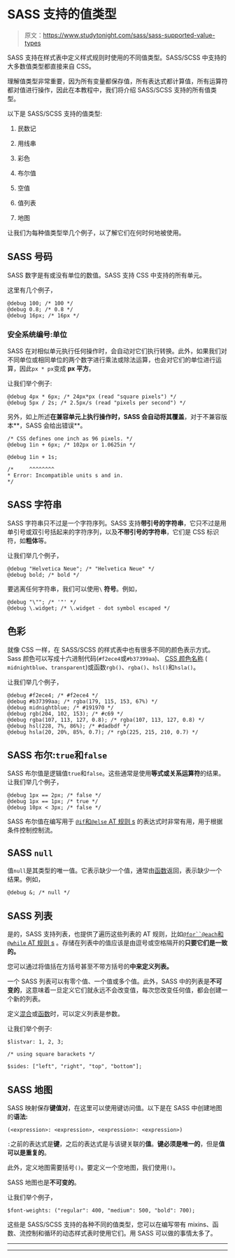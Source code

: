 # SASS 支持的值类型

> 原文：<https://www.studytonight.com/sass/sass-supported-value-types>

SASS 支持在样式表中定义样式规则时使用的不同值类型。SASS/SCSS 中支持的大多数值类型都直接来自 CSS。

理解值类型非常重要，因为所有变量都保存值，所有表达式都计算值，所有运算符都对值进行操作，因此在本教程中，我们将介绍 SASS/SCSS 支持的所有值类型。

以下是 SASS/SCSS 支持的值类型:

1.  民数记

2.  用线串

3.  彩色

4.  布尔值

5.  空值

6.  值列表

7.  地图

让我们为每种值类型举几个例子，以了解它们在何时何地被使用。

## SASS 号码

SASS 数字是有或没有单位的数值。SASS 支持 CSS 中支持的所有单元。

这里有几个例子，

```
@debug 100; /* 100 */
@debug 0.8; /* 0.8 */
@debug 16px; /* 16px */
```

### 安全系统编号:单位

SASS 在对相似单元执行任何操作时，会自动对它们执行转换。此外，如果我们对不同单位或相同单位的两个数字进行乘法或除法运算，也会对它们的单位进行运算，因此`px * px`变成 **px 平方**。

让我们举个例子:

```
@debug 4px * 6px; /* 24px*px (read "square pixels") */
@debug 5px / 2s; /* 2.5px/s (read "pixels per second") */
```

另外，如上所述**在兼容单元上执行操作时，SASS 会自动将其覆盖**，对于不兼容版本**，SASS 会给出错误**。

```
/* CSS defines one inch as 96 pixels. */
@debug 1in + 6px; /* 102px or 1.0625in */

@debug 1in + 1s;

/*     ^^^^^^^^
* Error: Incompatible units s and in.
*/
```

## SASS 字符串

SASS 字符串只不过是一个字符序列。SASS 支持**带引号的字符串**，它只不过是用单引号或双引号括起来的字符序列，以及**不带引号的字符串**，它们是 CSS 标识符，如**粗体**等。

让我们举几个例子，

```
@debug "Helvetica Neue"; /* "Helvetica Neue" */
@debug bold; /* bold */
```

要逃离任何字符串，我们可以使用`\` **符号**。例如，

```
@debug "\""; /* '"' */
@debug \.widget; /* \.widget - dot symbol escaped */
```

## 色彩

就像 CSS 一样，在 SASS/SCSS 的样式表中也有很多不同的颜色表示方式。Sass 颜色可以写成十六进制代码(`#f2ece4`或`#b37399aa`)、 [CSS 颜色名称](https://developer.mozilla.org/en-US/docs/Web/CSS/color_value#Color_keywords) ( `midnightblue`、`transparent`)或函数`rgb()`、`rgba()`、`hsl()`和`hsla()`。

让我们举几个例子，

```
@debug #f2ece4; /* #f2ece4 */
@debug #b37399aa; /* rgba(179, 115, 153, 67%) */
@debug midnightblue; /* #191970 */
@debug rgb(204, 102, 153); /* #c69 */
@debug rgba(107, 113, 127, 0.8); /* rgba(107, 113, 127, 0.8) */
@debug hsl(228, 7%, 86%); /* #dadbdf */
@debug hsla(20, 20%, 85%, 0.7); /* rgb(225, 215, 210, 0.7) */
```

## SASS 布尔:`true`和`false`

SASS 布尔值是逻辑值`true`和`false`。这些通常是使用**等式或关系运算符**的结果。让我们举几个例子，

```
@debug 1px == 2px; /* false */
@debug 1px == 1px; /* true */
@debug 10px < 3px; /* false */
```

SASS 布尔值在编写用于 [`@if`和`@else` AT 规则 s](https://www.studytonight.com/sass/sass-if-else-and-else-if-atrule) 的表达式时非常有用，用于根据条件控制控制流。

## SASS `null`

值`null`是其类型的唯一值。它表示缺少一个值，通常由[函数](https://www.studytonight.com/sass/sass-function-atrule)返回，表示缺少一个结果。例如，

```
@debug &; /* null */
```

## SASS 列表

是的，SASS 支持列表，也提供了遍历这些列表的 AT 规则，比如[`@for``@each`和`@while` AT 规则 s](https://www.studytonight.com/sass/sass-for-each-and-while-atrule) 。存储在列表中的值应该是由逗号或空格隔开的**只要它们是一致的。**

您可以通过将值括在方括号甚至不带方括号的**中来定义列表。**

一个 SASS 列表可以有零个值、一个值或多个值。此外，SASS 中的列表是**不可变的**，这意味着一旦定义它们就永远不会改变值，每次您改变任何值，都会创建一个新的列表。

定义[混合](https://www.studytonight.com/sass/sass-mixins-and-include)或[函数](https://www.studytonight.com/sass/sass-function-atrule)时，可以定义列表是参数。

让我们举个例子:

```
$listvar: 1, 2, 3;

/* using square barackets */

$sides: ["left", "right", "top", "bottom"]; 
```

## SASS 地图

SASS 映射保存**键值对**，在这里可以使用键访问值。以下是在 SASS 中创建地图的**语法:**

```
(<expression>: <expression>, <expression>: <expression>)
```

`:`之前的表达式是**键**，之后的表达式是与该键关联的**值**。**键必须是唯一的**，但是**值可以是重复的**。

此外，定义地图需要括号`()`。要定义一个空地图，我们使用`()`。

SASS 地图也是**不可变的**。

让我们举个例子，

```
$font-weights: ("regular": 400, "medium": 500, "bold": 700);
```

这些是 SASS/SCSS 支持的各种不同的值类型，您可以在编写带有 mixins、函数、流控制和循环的动态样式表时使用它们。用 SASS 可以做的事情太多了。

* * *

* * *
